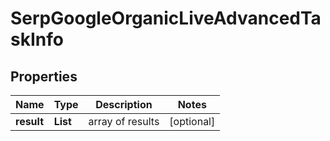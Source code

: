 # SerpGoogleOrganicLiveAdvancedTaskInfo


## Properties

| Name | Type | Description | Notes |
|------------ | ------------- | ------------- | -------------|
**result** | **List<SerpGoogleOrganicLiveAdvancedResultInfo>** | array of results |[optional]|